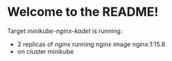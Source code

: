 
# Welcome to the README!

Target *minikube-nginx-kadet* is running:

* 2 replicas of *nginx* running nginx image nginx:1:15.8
* on cluster minikube